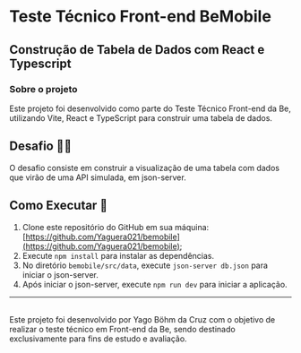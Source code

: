 # Teste Técnico Front-end BeMobile

## Construção de Tabela de Dados com React e Typescript

### Sobre o projeto

Este projeto foi desenvolvido como parte do Teste Técnico Front-end da Be, utilizando Vite, React e TypeScript para construir uma tabela de dados.

## Desafio 👨‍💻

O desafio consiste em construir a visualização de uma tabela com dados que virão de uma API simulada, em json-server.

## Como Executar 🚀

1. Clone este repositório do GitHub em sua máquina: [https://github.com/Yaguera021/bemobile](https://github.com/Yaguera021/bemobile);
2. Execute `npm install` para instalar as dependências.
3. No diretório `bemobile/src/data`, execute `json-server db.json` para iniciar o json-server.
4. Após iniciar o json-server, execute `npm run dev` para iniciar a aplicação.

---

<br>
Este projeto foi desenvolvido por Yago Böhm da Cruz com o objetivo de realizar o teste técnico em Front-end da Be, sendo destinado exclusivamente para fins de estudo e avaliação.
